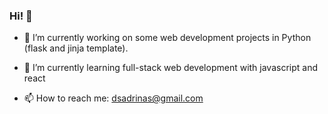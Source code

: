### Hi! 👋


- 🔭 I’m currently working on some web development projects in Python (flask and jinja template). 

- 🌱 I’m currently learning full-stack web development with javascript and react

- 📫 How to reach me: dsadrinas@gmail.com


